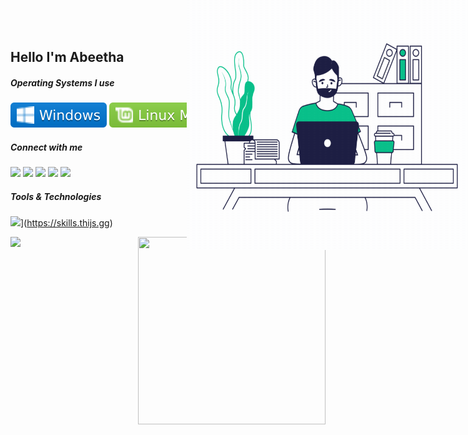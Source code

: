 <img src=./asserts/aboutA.gif width=450  height=400 align="right" STYLE="position: absolute ; top:0;right:0">

<h2>Hello
  I'm Abeetha <br> 


<h5>Operating Systems I use</h5>

![](./asserts/windows.svg?style=style=flat&logo=windows&logoColor=white)
![](./asserts/mint.svg?style=flat&logo=linux-mint&logoColor=white) 
![](./asserts/ubuntu.svg?style=flat&logo=ubuntu&logoColor=white)


<h5>Connect with me</h5> 
  
   ![]( https://img.shields.io/badge/WhatsApp-25D366?style=for-the-badge&logo=whatsapp&logoColor=white)
   ![](https://img.shields.io/badge/Telegram-2CA5E0?style=for-the-badge&logo=telegram&logoColor=white)
   ![](https://img.shields.io/badge/Slack-4A154B?style=for-the-badge&logo=slack&logoColor=white)
   ![](https://img.shields.io/badge/Twitter-1DA1F2?style=for-the-badge&logo=twitter&logoColor=white)
   ![](https://img.shields.io/badge/LinkedIn-0077B5?style=for-the-badge&logo=linkedin&logoColor=white)
   
 
 <h5>Tools & Technologies</h5> 
  
  
  ![](https://skills.thijs.gg/icons?i=js,html,css,react,figma,java,spring,mysql,hibernate)](https://skills.thijs.gg)
 
  
<img align="right" width=300 height=300  src="https://github-readme-stats.vercel.app/api/top-langs/?username=AbeethaHeshan&theme=buefy"/>

 
![](https://github-readme-stats.vercel.app/api?username=AbeethaHeshan&theme=buefy&show_icons=true)







